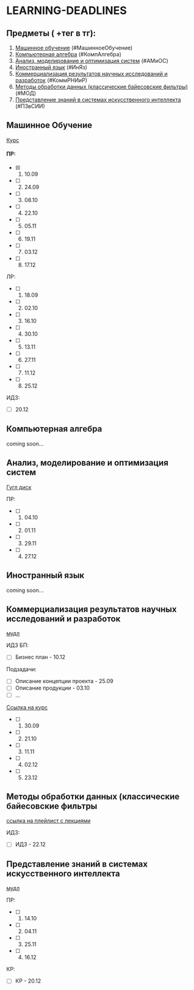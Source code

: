 # LEARNING-DEADLINES

## Предметы ( +тег в тг):
1) [Машинное обучение](#машинное-обучение-) (#МашинноеОбучение)
2) [Компьютерная алгебра]() (#КомпАлгебра)
3) [Анализ, моделирование и оптимизация систем]() (#АМиОС)
4) [Иностранный язык]() (#ИнЯз)
5) [Коммерциализация результатов научных исследований и разработок]() (#КоммРНИиР)
6) [Методы обработки данных (классические байесовские фильтры)]() (#МОД)
7) [Представление знаний в системах искусственного интеллекта]() (#ПЗвСИИ)

## Машинное Обучение

[Курс](https://se.moevm.info/doku.php/courses:ml)

#### ПР:
- [x] 1. 10.09
- [ ] 2. 24.09
- [ ] 3. 08.10
- [ ] 4. 22.10
- [ ] 5. 05.11
- [ ] 6. 19.11
- [ ] 7. 03.12
- [ ] 8. 17.12

ЛР:
- [ ] 1. 18.09
- [ ] 2. 02.10
- [ ] 3. 16.10
- [ ] 4. 30.10
- [ ] 5. 13.11
- [ ] 6. 27.11
- [ ] 7. 11.12
- [ ] 8. 25.12

ИДЗ:
- [ ] 20.12

## Компьютерная алгебра 

coming soon...

## Анализ, моделирование и оптимизация систем 

[Гугл диск](https://drive.google.com/drive/folders/1eRiQax-Zuc-ZKb6sH67-bWngDmvpQ40H)

ПР:
- [ ] 1. 04.10
- [ ] 2. 01.11
- [ ] 3. 29.11
- [ ] 4. 27.12

## Иностранный язык

coming soon...

## Коммерциализация результатов научных исследований и разработок
[мудл](https://vec.etu.ru/moodle/course/view.php?id=20239)

ИДЗ БП:
- [ ] Бизнес план - 10.12

Подзадачи:
- [ ]  Описание концепции проекта - 25.09
- [ ] Описание продукции - 03.10
- [ ] ...

[Cсылка на курс](https://open.eltech.ru/courses/course-v1:kafedra-prikladnoy-ekonomiki+CRR+fall_2024/course/#block-v1:kafedra-prikladnoy-ekonomiki+CRR+fall_2024+type@chapter+block@7c5cc1f8c5f94f13b0f324ec38911560)

- [ ] 1. 30.09
- [ ] 2. 21.10
- [ ] 3. 11.11
- [ ] 4. 02.12
- [ ] 5. 23.12

## Методы обработки данных (классические байесовские фильтры 
[ссылка на плейлист с лекциями]([https://youtube.com/playlist?list=PLuMoV8RlrhkmdHOx57D8Wz3MjCSp7y5dA&si=szooqk9OlX_aJhMQ](https://youtube.com/playlist?list=PLuMoV8RlrhkmdHOx57D8Wz3MjCSp7y5dA&si=szooqk9OlX_aJhMQ))

ИДЗ:
- [ ] ИДЗ - 22.12

## Представление знаний в системах искусственного интеллекта

[мудл](https://vec.etu.ru/moodle/course/view.php?id=19803)

ПР:
- [ ] 1. 14.10
- [ ] 2. 04.11
- [ ] 3. 25.11
- [ ] 4. 16.12 

КР:
- [ ] КР - 20.12



